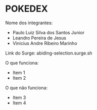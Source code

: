 # POKEDEX

Nome dos integrantes: 
- Paulo Luiz Silva dos Santos Junior
- Leandro Pereira de Jesus
- Vinicius Andre Ribeiro Marinho


Link do Surge:  abiding-selection.surge.sh

O que funciona:
- Item 1
- Item 2

O que não funciona: 
- Item 3
- Item 4
